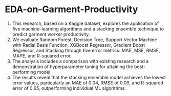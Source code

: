 # EDA-on-Garment-Productivity
1. This research, based on a Kaggle dataset, explores the application of five machine-learning algorithms and a stacking ensemble technique to predict garment worker productivity. 
2. We evaluate Random Forest, Decision Tree, Support Vector Machine with Radial Basis Function, XGBoost Regressor, Gradient Boost Regressor, and Stacking through five error metrics: MAE, MSE, RMSE, MAPE, and R-squared error.
3. The analysis includes a comparison with existing research and a demonstration of hyperparameter tuning for attaining the best-performing model.
4. The results reveal that the stacking ensemble model achieves the lowest error values, particularly an MAE of 0.04, RMSE of 0.09, and R-squared error of 0.65, outperforming individual ML algorithms.
